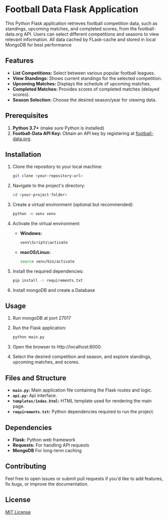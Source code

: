 
# Football Data Flask Application

This Python Flask application retrieves football competition data, such as standings, upcoming matches, and completed scores, from the football-data.org API. Users can select different competitions and seasons to view relevant information.
All data cached by FLask-cache and stored in local MongoDB for best performance

## Features

- **List Competitions:** Select between various popular football leagues.
- **View Standings:** Shows current standings for the selected competition.
- **Upcoming Matches:** Displays the schedule of upcoming matches.
- **Completed Matches:** Provides scores of completed matches (delayed scores).
- **Season Selection:** Choose the desired season/year for viewing data.

## Prerequisites

1. **Python 3.7+** (make sure Python is installed)
2. **Football-Data API Key:** Obtain an API key by registering at [football-data.org](https://www.football-data.org/client/register).

## Installation

1. Clone the repository to your local machine:
   ```bash
   git clone <your-repository-url>
   ```

2. Navigate to the project's directory:
   ```bash
   cd <your-project-folder>
   ```

3. Create a virtual environment (optional but recommended):
   ```bash
   python -m venv venv
   ```

4. Activate the virtual environment:
   - **Windows:**
     ```bash
     venv\Scripts\activate
     ```
   - **macOS/Linux:**
     ```bash
     source venv/bin/activate
     ```

5. Install the required dependencies:
   ```bash
   pip install -r requirements.txt
   ```
6. Install mongoDB and create a Database

## Usage

1. Run mongoDB at port 27017

2. Run the Flask application:
   ```bash
   python main.py
   ```

3. Open the browser to http://localhost:8000.

4. Select the desired competition and season, and explore standings, upcoming matches, and scores.

## Files and Structure

- **`main.py`:** Main application file containing the Flask routes and logic.
- **`api.py`:** Api interface.
- **`templates/index.html`:** HTML template used for rendering the main page.
- **`requirements.txt`:** Python dependencies required to run the project.

## Dependencies

- **Flask:** Python web framework
- **Requests:** For handling API requests
- **MongoDB** For long-term caching

## Contributing

Feel free to open issues or submit pull requests if you'd like to add features, fix bugs, or improve the documentation.

## License

[MIT License](LICENSE)
